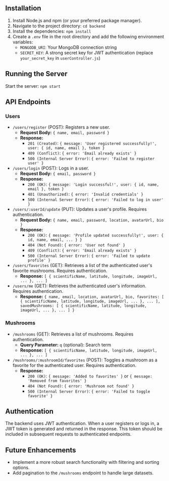 
## Installation

1. Install Node.js and npm (or your preferred package manager).
2. Navigate to the project directory: `cd backend`
3. Install the dependencies: `npm install`
4. Create a `.env` file in the root directory and add the following environment variables:
   - `MONGODB_URI`: Your MongoDB connection string
   - `SECRET_KEY`: A strong secret key for JWT authentication (replace `your_secret_key` in `userController.js`)

## Running the Server

Start the server: `npm start`

## API Endpoints

### Users

- `/users/register` (POST): Registers a new user.
  - **Request Body:** `{ name, email, password }`
  - **Response:**
    - `201 (Created)`: `{ message: 'User registered successfully!', user: { id, name, email }, token }`
    - `409 (Conflict)`: `{ error: 'Email already exists' }`
    - `500 (Internal Server Error)`: `{ error: 'Failed to register user' }`
- `/users/login` (POST): Logs in a user.
  - **Request Body:** `{ email, password }`
  - **Response:**
    - `200 (OK)`: `{ message: 'Login successful!', user: { id, name, email }, token }`
    - `401 (Unauthorized)`: `{ error: 'Invalid credentials' }`
    - `500 (Internal Server Error)`: `{ error: 'Failed to log in user' }`
- `/users/:userId/update` (PUT): Updates a user's profile. Requires authentication.
  - **Request Body:** `{ name, email, password, location, avatarUrl, bio }`
  - **Response:**
    - `200 (OK)`: `{ message: 'Profile updated successfully!', user: { id, name, email, ... } }`
    - `404 (Not Found)`: `{ error: 'User not found' }`
    - `409 (Conflict)`: `{ error: 'Email already exists' }`
    - `500 (Internal Server Error)`: `{ error: 'Failed to update profile' }`
- `/users/favorites` (GET): Retrieves a list of the authenticated user's favorite mushrooms. Requires authentication.
  - **Response:** `[ { scientificName, latitude, longitude, imageUrl, ... }, ... ]`
- `/users/me` (GET): Retrieves the authenticated user's information. Requires authentication.
  - **Response:** `{ name, email, location, avatarUrl, bio, favorites: [ { scientificName, latitude, longitude, imageUrl, ... }, ... ], savedMushrooms: [ { scientificName, latitude, longitude, imageUrl, ... }, ... ] }`

### Mushrooms

- `/mushrooms` (GET): Retrieves a list of mushrooms. Requires authentication.
  - **Query Parameter:** `q` (optional): Search term
  - **Response:** `[ { scientificName, latitude, longitude, imageUrl, ... }, ... ]`
- `/mushrooms/:mushroomId/favorites` (POST): Toggles a mushroom as a favorite for the authenticated user. Requires authentication.
  - **Response:**
    - `200 (OK)`: `{ message: 'Added to favorites' }` or `{ message: 'Removed from favorites' }`
    - `404 (Not Found)`: `{ error: 'Mushroom not found' }`
    - `500 (Internal Server Error)`: `{ error: 'Failed to toggle favorite' }`

## Authentication

The backend uses JWT authentication. When a user registers or logs in, a JWT token is generated and returned in the response. This token should be included in subsequent requests to authenticated endpoints.

## Future Enhancements

- Implement a more robust search functionality with filtering and sorting options.
- Add pagination to the `/mushrooms` endpoint to handle large datasets.
